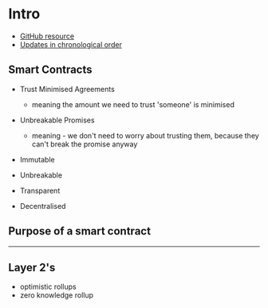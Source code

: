 # Intro

- [GitHub resource](https://github.com/Cyfrin/foundry-full-course-f23)
- [Updates in chronological order](https://github.com/Cyfrin/foundry-full-course-f23/blob/main/chronological-updates.md)


## Smart Contracts

- Trust Minimised Agreements
  - meaning the amount we need to trust 'someone' is minimised
- Unbreakable Promises
  - meaning - we don't need to worry about trusting them, because they can't break the promise anyway

- Immutable
- Unbreakable
- Transparent
- Decentralised

## Purpose of a smart contract



---

## Layer 2's

- optimistic rollups
- zero knowledge rollup  

